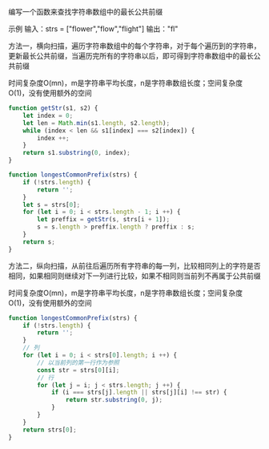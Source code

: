 编写一个函数来查找字符串数组中的最长公共前缀

示例
输入：strs = ["flower","flow","flight"]
输出："fl"

方法一，横向扫描，遍历字符串数组中的每个字符串，对于每个遍历到的字符串，更新最长公共前缀，当遍历完所有的字符串以后，即可得到字符串数组中的最长公共前缀

时间复杂度O(mn)，m是字符串平均长度，n是字符串数组长度；空间复杂度O(1)，没有使用额外的空间

```js
function getStr(s1, s2) {
    let index = 0;
    let len = Math.min(s1.length, s2.length);
    while (index < len && s1[index] === s2[index]) {
        index ++;
    }
    return s1.substring(0, index);
}

function longestCommonPrefix(strs) {
    if (!strs.length) {
        return '';
    }
    let s = strs[0];
    for (let i = 0; i < strs.length - 1; i ++) {
        let preffix = getStr(s, strs[i + 1]);
        s = s.length > preffix.length ? preffix : s;
    }
    return s;
}
```

方法二，纵向扫描，从前往后遍历所有字符串的每一列，比较相同列上的字符是否相同，如果相同则继续对下一列进行比较，如果不相同则当前列不再属于公共前缀

时间复杂度O(mn)，m是字符串平均长度，n是字符串数组长度；空间复杂度O(1)，没有使用额外的空间

```js
function longestCommonPrefix(strs) {
    if (!strs.length) {
        return '';
    }
    // 列
    for (let i = 0; i < strs[0].length; i ++) {
        // 以当前列的第一行作为参照
        const str = strs[0][i];
        // 行
        for (let j = i; j < strs.length; j ++) {
            if (i === strs[j].length || strs[j][i] !== str) {
                return str.substring(0, j);
            }
        }
    }
    return strs[0];
}
```